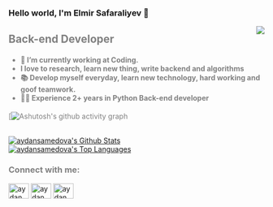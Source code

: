 ### Hello world, I'm Elmir Safaraliyev 👋

<img src="https://media.giphy.com/media/RbDKaczqWovIugyJmW/giphy.gif" align="right" >

<font align="left"  color="gray"><h2> Back-end Developer </h2>

<h4 align="left"> <ul>
<li>🔭 I’m currently working at Coding.</li>

 <li>I love to research, learn new thing, write backend and algorithms </li>
 <li>
📚 Develop myself everyday, learn new technology, hard working and goof teamwork.</li>
 <li>👨‍💻 Experience 2+ years in Python Back-end developer</li>

</ul>

</h4><font/>



 [![Ashutosh's github activity graph](https://activity-graph.herokuapp.com/graph?username=safaraliyevelmir&theme=react-dark)
 
 
 
 <br/>
    <a href="https://github.com/aydansamedova/github-readme-stats"><img alt="aydansamedova's Github Stats" src="https://github-readme-stats.vercel.app/api?username=safaraliyevelmir&show_icons=true&count_private=true&theme=tokyonight&hide_border=true" /></a>
    <br/>
  <a href="https://github.com/aydansamedova/github-readme-stats"><img alt="aydansamedova's Top Languages" src="https://github-readme-stats.vercel.app/api/top-langs/?username=safaraliyevelmir&langs_count=8&count_private=true&layout=compact&theme=tokyonight&hide_border=true" /></a>
  <br/>
 
 


 <h3 align="left">Connect with me:</h3>
<p align="left">
<a href="https://www.linkedin.com/in/elmirsafaraliyev/" target="blank"><img align="center" src="https://raw.githubusercontent.com/rahuldkjain/github-profile-readme-generator/master/src/images/icons/Social/linked-in-alt.svg" alt="aydan samedova" height="30" width="40" /></a>
<a href="https://www.facebook.com/elmir.safaraliyev.9" target="blank"><img align="center" src="https://raw.githubusercontent.com/rahuldkjain/github-profile-readme-generator/master/src/images/icons/Social/facebook.svg" alt="aydan samedova" height="30" width="40" /></a>
<a href="https://www.instagram.com/elmirsafaraliyev/?hl=en" target="blank"><img align="center" src="https://raw.githubusercontent.com/rahuldkjain/github-profile-readme-generator/master/src/images/icons/Social/instagram.svg" alt="aydanmad_" height="30" width="40" /></a>
</p>
